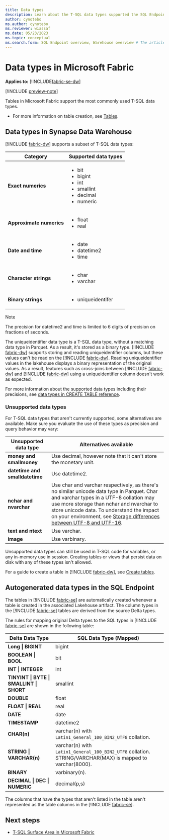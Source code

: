 ```yaml
---
title: Data types
description: Learn about the T-SQL data types supported the SQL Endpoint and Synapse Data Warehouse in Microsoft Fabric.
author: cynotebo
ms.author: cynotebo
ms.reviewer: wiassaf
ms.date: 05/23/2023
ms.topic: conceptual
ms.search.form: SQL Endpoint overview, Warehouse overview # The article's title should not change. If so, contact engineering.
---
```

# Data types in Microsoft Fabric

**Applies to:** [!INCLUDE[fabric-se-dw](includes/applies-to-version/fabric-se-and-dw.md)]

[!INCLUDE [preview-note](../includes/preview-note.md)]

Tables in Microsoft Fabric support the most commonly used T-SQL data types. 

- For more information on table creation, see [Tables](tables.md).

## Data types in Synapse Data Warehouse

[!INCLUDE [fabric-dw](includes/fabric-dw.md)] supports a subset of T-SQL data types: 

| **Category** | **Supported data types** |
|---|---|
| **Exact numerics** | <ul><li>bit</li><li>bigint</li><li>int</li><li>smallint</li><li>decimal</li><li>numeric</li></ul> |
| **Approximate numerics** | <ul><li>float</li><li>real</li></ul> |
| **Date and time** | <ul><li>date</li><li>datetime2</li><li>time</li></ul> |
| **Character strings** | <ul><li>char</li><li>varchar</li></ul> |
| **Binary strings** | <ul><li>uniqueidentifer</li></ul> |

> [!NOTE]
> The precision for datetime2 and time is limited to 6 digits of precision on fractions of seconds.

The uniqueidentifier data type is a T-SQL data type, without a matching data type in Parquet. As a result, it's stored as a binary type. [!INCLUDE [fabric-dw](includes/fabric-dw.md)] supports storing and reading uniqueidentifier columns, but these values can't be read on the [!INCLUDE [fabric-dw](includes/fabric-se.md)]. Reading uniqueidentifier values in the lakehouse displays a binary representation of the original values. As a result, features such as cross-joins between [!INCLUDE [fabric-dw](includes/fabric-dw.md)] and [!INCLUDE [fabric-dw](includes/fabric-se.md)] using a uniqueidentifier column doesn't work as expected.

For more information about the supported data types including their precisions, see [data types in CREATE TABLE reference](/sql/t-sql/statements/create-table-azure-sql-data-warehouse?view=fabric&preserve-view=true#DataTypesFabric). 

### Unsupported data types

For T-SQL data types that aren't currently supported, some alternatives are available. Make sure you evaluate the use of these types as precision and query behavior may vary:

| **Unsupported data type** | **Alternatives available** |
|---|---|
| **money and smallmoney** | Use decimal, however note that it can't store the monetary unit.  |
| **datetime and smalldatetime** | Use datetime2. |
| **nchar and nvarchar** | Use char and varchar respectively, as there's no similar unicode data type in Parquet. Char and varchar types in a UTF-8 collation may use more storage than nchar and nvarchar to store unicode data. To understand the impact on your environment, see [Storage differences between UTF-8 and UTF-16](/sql/relational-databases/collations/collation-and-unicode-support?view=fabric&preserve-view=true#storage_differences). |
| **text and ntext** | Use varchar. |
| **image** | Use varbinary. |

Unsupported data types can still be used in T-SQL code for variables, or any in-memory use in session. Creating tables or views that persist data on disk with any of these types isn't allowed.

For a guide to create a table in [!INCLUDE [fabric-dw](includes/fabric-dw.md)], see [Create tables](create-table.md).

## Autogenerated data types in the SQL Endpoint

The tables in [!INCLUDE [fabric-se](includes/fabric-se.md)] are automatically created whenever a table is created in the associated Lakehouse artifact. The column types in the [!INCLUDE [fabric-se](includes/fabric-se.md)] tables are derived from the source Delta types.

The rules for mapping original Delta types to the SQL types in [!INCLUDE [fabric-se](includes/fabric-se.md)] are shown in the following table:

| **Delta Data Type** | **SQL Data** **Type (Mapped)** |
|---|---|
| **Long &#124;** **BIGINT** | bigint |
| **BOOLEAN &#124;** **BOOL** | bit |
| **INT &#124; INTEGER** | int |
| **TINYINT &#124; BYTE &#124;** **SMALLINT &#124; SHORT** | smallint |
| **DOUBLE** | float |
| **FLOAT &#124; REAL** | real |
| **DATE** | date |
| **TIMESTAMP** | datetime2 |
| **CHAR(n)** | varchar(n) with `Latin1_General_100_BIN2_UTF8` collation. |
| **STRING &#124; VARCHAR(n)** | varchar(n) with `Latin1_General_100_BIN2_UTF8` collation. STRING/VARCHAR(MAX) is mapped to varchar(8000). |
| **BINARY** | varbinary(n). |
| **DECIMAL &#124; DEC &#124; NUMERIC** | decimal(p,s) |

The columns that have the types that aren't listed in the table aren't represented as the table columns in the [!INCLUDE [fabric-se](includes/fabric-se.md)].

## Next steps

- [T-SQL Surface Area in Microsoft Fabric](tsql-surface-area.md)
